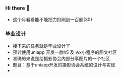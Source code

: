 ### Hi there 👋



- 这个月看看能不能把力扣刷到一百题(30)
### 毕业设计
- 接下来的任务就是毕业设计了
- 预计使用uniapp 开发一款h5 及 wx小程序的图文社区
- 准确的来说是给摄影协会内部分享图片的一个社区
- 题目：基于uniapp开发的摄影协会系统的设计与实现
- 

<!--
**hyxieshi/hyxieshi** is a ✨ _special_ ✨ repository because its `README.md` (this file) appears on your GitHub profile.

Here are some ideas to get you started:

- 🔭 I’m currently working on ...
- 🌱 I’m currently learning ...
- 👯 I’m looking to collaborate on ...
- 🤔 I’m looking for help with ...
- 💬 Ask me about ...
- 📫 How to reach me: ...
- 😄 Pronouns: ...
- ⚡ Fun fact: ...
-->
